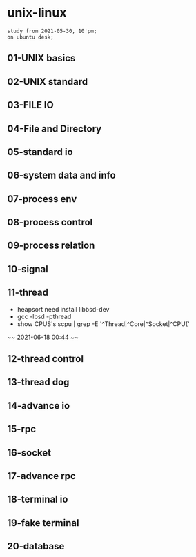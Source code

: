 # unix-linux

```
study from 2021-05-30, 10'pm;
on ubuntu desk;
```
## 01-UNIX basics
## 02-UNIX standard
## 03-FILE IO
## 04-File and Directory
## 05-standard io
## 06-system data and info
## 07-process env 
## 08-process control
## 09-process relation
## 10-signal
## 11-thread
* heapsort need install libbsd-dev 
* gcc -lbsd -pthread
* show CPUS's
scpu | grep -E '^Thread|^Core|^Socket|^CPU\('

~~ 2021-06-18 00:44 ~~

## 12-thread control
## 13-thread dog
## 14-advance io
## 15-rpc
## 16-socket
## 17-advance rpc
## 18-terminal io
## 19-fake terminal
## 20-database

